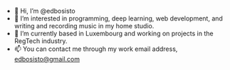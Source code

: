 - 👋 Hi, I’m @edbosisto
- 👀 I’m interested in programming, deep learning, web development, and writing and recording music in my home studio.
- 🌱 I’m currently based in Luxembourg and working on projects in the RegTech industry.
- 📫 You can contact me through my work email address, edbosisto@gmail.com

